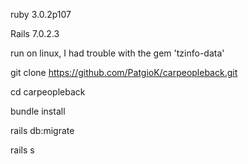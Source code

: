 ruby 3.0.2p107


Rails 7.0.2.3


run on linux, I had trouble with the gem 'tzinfo-data'


git clone https://github.com/PatgioK/carpeopleback.git


cd carpeopleback


bundle install


rails db:migrate


rails s
